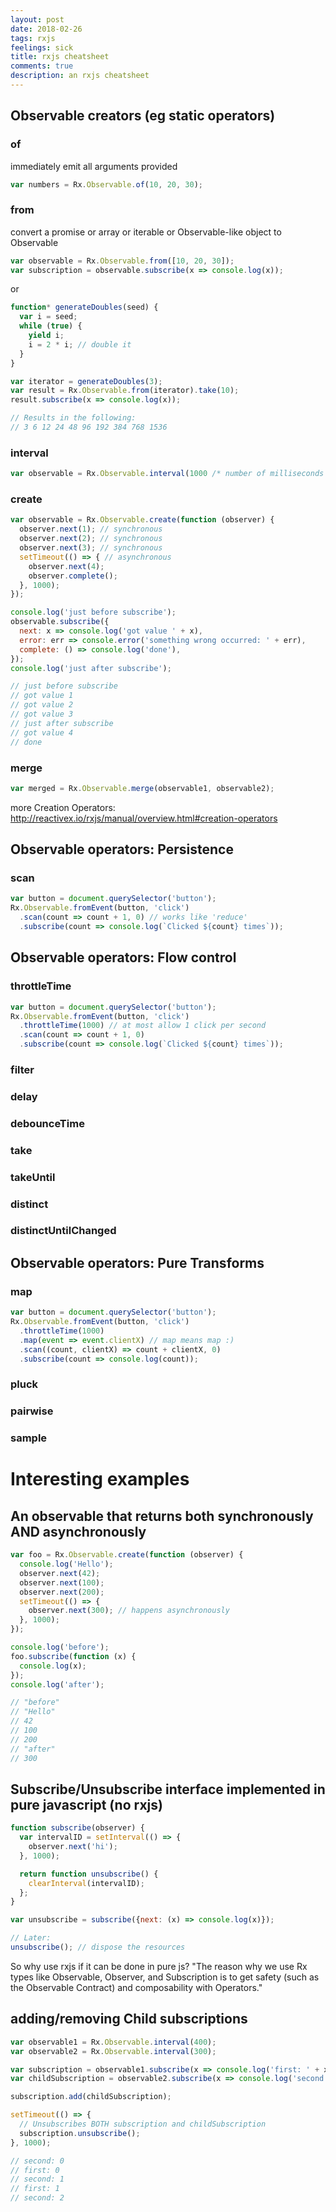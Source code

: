 ```yaml
---
layout: post
date: 2018-02-26
tags: rxjs
feelings: sick
title: rxjs cheatsheet
comments: true
description: an rxjs cheatsheet
---
```


## Observable creators (eg static operators)

### of

immediately emit all arguments provided

```js
var numbers = Rx.Observable.of(10, 20, 30);
```

### from

convert a promise or array or iterable or Observable-like object to Observable

```js
var observable = Rx.Observable.from([10, 20, 30]);
var subscription = observable.subscribe(x => console.log(x));
```

or 

```js
function* generateDoubles(seed) {
  var i = seed;
  while (true) {
    yield i;
    i = 2 * i; // double it
  }
}

var iterator = generateDoubles(3);
var result = Rx.Observable.from(iterator).take(10);
result.subscribe(x => console.log(x));

// Results in the following:
// 3 6 12 24 48 96 192 384 768 1536
```

### interval

```js
var observable = Rx.Observable.interval(1000 /* number of milliseconds */);
```

### create

```js
var observable = Rx.Observable.create(function (observer) {
  observer.next(1); // synchronous
  observer.next(2); // synchronous
  observer.next(3); // synchronous
  setTimeout(() => { // asynchronous
    observer.next(4);
    observer.complete();
  }, 1000);
});

console.log('just before subscribe');
observable.subscribe({
  next: x => console.log('got value ' + x),
  error: err => console.error('something wrong occurred: ' + err),
  complete: () => console.log('done'),
});
console.log('just after subscribe');

// just before subscribe
// got value 1
// got value 2
// got value 3
// just after subscribe
// got value 4
// done
```

### merge

```js
var merged = Rx.Observable.merge(observable1, observable2);
```

more Creation Operators: <http://reactivex.io/rxjs/manual/overview.html#creation-operators>

## Observable operators: Persistence

### scan

```js
var button = document.querySelector('button');
Rx.Observable.fromEvent(button, 'click')
  .scan(count => count + 1, 0) // works like 'reduce'
  .subscribe(count => console.log(`Clicked ${count} times`));
```

## Observable operators: Flow control

### throttleTime

```js
var button = document.querySelector('button');
Rx.Observable.fromEvent(button, 'click')
  .throttleTime(1000) // at most allow 1 click per second
  .scan(count => count + 1, 0)
  .subscribe(count => console.log(`Clicked ${count} times`));
```

### filter
### delay
### debounceTime
### take
### takeUntil
### distinct
### distinctUntilChanged

## Observable operators: Pure Transforms

### map

```js
var button = document.querySelector('button');
Rx.Observable.fromEvent(button, 'click')
  .throttleTime(1000)
  .map(event => event.clientX) // map means map :)
  .scan((count, clientX) => count + clientX, 0)
  .subscribe(count => console.log(count));
```

### pluck
### pairwise
### sample




# Interesting examples

## An observable that returns both synchronously AND asynchronously

```js
var foo = Rx.Observable.create(function (observer) {
  console.log('Hello');
  observer.next(42);
  observer.next(100);
  observer.next(200);
  setTimeout(() => {
    observer.next(300); // happens asynchronously
  }, 1000);
});

console.log('before');
foo.subscribe(function (x) {
  console.log(x);
});
console.log('after');

// "before"
// "Hello"
// 42
// 100
// 200
// "after"
// 300
```

## Subscribe/Unsubscribe interface implemented in pure javascript (no rxjs)

```js
function subscribe(observer) {
  var intervalID = setInterval(() => {
    observer.next('hi');
  }, 1000);

  return function unsubscribe() {
    clearInterval(intervalID);
  };
}

var unsubscribe = subscribe({next: (x) => console.log(x)});

// Later:
unsubscribe(); // dispose the resources
```

So why use rxjs if it can be done in pure js? "The reason why we use Rx types like Observable, Observer, and Subscription is to get safety (such as the Observable Contract) and composability with Operators."

## adding/removing Child subscriptions

```js
var observable1 = Rx.Observable.interval(400);
var observable2 = Rx.Observable.interval(300);

var subscription = observable1.subscribe(x => console.log('first: ' + x));
var childSubscription = observable2.subscribe(x => console.log('second: ' + x));

subscription.add(childSubscription);

setTimeout(() => {
  // Unsubscribes BOTH subscription and childSubscription
  subscription.unsubscribe();
}, 1000);

// second: 0
// first: 0
// second: 1
// first: 1
// second: 2
```
